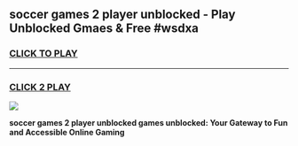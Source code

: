 
## soccer games 2 player unblocked - Play Unblocked Gmaes & Free #wsdxa
<h3>
<a href="https://news.freeplayer.one?title=soccer_games_2_player_unblocked&ref=03M">CLICK TO PLAY</a></h3>
<hr>

<h3>
<a href="https://news.freeplayer.one?title=soccer_games_2_player_unblocked&ref=03M">CLICK 2 PLAY</a>
  
</h3>

<a href="https://news.freeplayer.one?title=soccer_games_2_player_unblocked&ref=03M"><img src="https://clearcache.store/games.png"></a>


**soccer games 2 player unblocked games unblocked: Your Gateway to Fun and Accessible Online Gaming**
